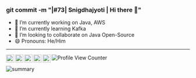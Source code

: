 ### git commit -m "|#73| Snigdhajyoti | Hi there 👋"
- 🔭 I’m currently working on Java, AWS
- 🌱 I’m currently learning Kafka
- 👯 I’m looking to collaborate on Java Open-Source
- 😄 Pronouns: He/Him

---
[<img align="left" alt="Snigdhajyoti's LinkedIn" width="22px" src="https://www.vectorlogo.zone/logos/linkedin/linkedin-tile.svg" />](https://www.linkedin.com/in/snigdhajyoti)
[<img align="left" alt="Snigdhajyoti's Twitter" width="22px" src="https://www.vectorlogo.zone/logos/twitter/twitter-tile.svg"/>](https://twitter.com/AgiIsHere)
[<img align="left" alt="Snigdhajyoti's StackOverflow" width="22px" src="https://www.vectorlogo.zone/logos/stackoverflow/stackoverflow-tile.svg" />](https://stackoverflow.com/users/7857701/snigdhajyoti)
[<img align="left" alt="Snigdhajyoti's Docker Hub" width="22px" src="https://www.vectorlogo.zone/logos/docker/docker-tile.svg" />](https://hub.docker.com/u/macabrequinox)
[<img align="left" alt="Snigdhajyoti's PyPI" width="22px" src="https://www.vectorlogo.zone/logos/pypi/pypi-icon.svg" />](https://pypi.org/user/macabrequinox)
![Profile View Counter](https://komarev.com/ghpvc/?username=snigdhasjg&color=green)

![summary](https://github-readme-stats.vercel.app/api?username=snigdhasjg&show_icons=true)
